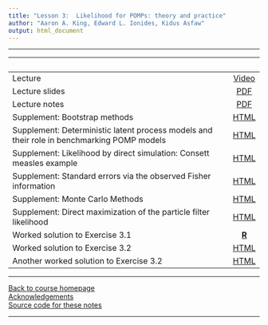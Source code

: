 ```yaml
---
title: "Lesson 3:  Likelihood for POMPs: theory and practice"
author: "Aaron A. King, Edward L. Ionides, Kidus Asfaw"
output: html_document
---
```


----------------------

| &nbsp;                                                                                     | &nbsp;                              |
|:-------------------------------------------------------------------------------------------|:-----------------------------------:|
| Lecture                                                                                    | [Video]()                           |
| Lecture slides                                                                             | [PDF](slides.pdf)                   |
| Lecture notes                                                                              | [PDF](notes.pdf)                    |
| Supplement: Bootstrap methods                                                              | [HTML](bootstrap.html)              |
| Supplement: Deterministic latent process models and their role in benchmarking POMP models | [HTML](deterministic.html)          |
| Supplement: Likelihood by direct simulation: Consett measles example                       | [HTML](directSimulation.html)       |
| Supplement: Standard errors via the observed Fisher information                            | [HTML](fisherSE.html)               |
| Supplement: Monte Carlo Methods                                                            | [HTML](monteCarlo.html)             |
| Supplement: Direct maximization of the particle filter likelihood                          | [HTML](./pf-in-Nelder-Mead.html)    |
| Worked solution to Exercise 3.1                                                            | [**R**](expense.R)                  |
| Worked solution to Exercise 3.2                                                            | [HTML](loglikest.html)              |
| Another worked solution to Exercise 3.2                                                    | [HTML](basic_exercise_pfilter.html) |


----------------------

[Back to course homepage](../index.html)  
[Acknowledgements](../acknowledge.html)  
[Source code for these notes](http://github.com/kingaa/sbied/tree/master/pfilter/)  

----------------------

